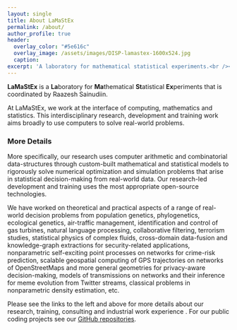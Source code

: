 ```yaml
---
layout: single
title: About LaMaStEx
permalink: /about/
author_profile: true
header:
  overlay_color: "#5e616c"
  overlay_image: /assets/images/DISP-lamastex-1600x524.jpg
  caption: 
excerpt: 'A laboratory for mathematical statistical experiments.<br /><br /><br />'
---
```


**LaMaStEx** is a **La**boratory for **Ma**thematical **St**atistical **Ex**periments that is coordinated by Raazesh Sainudiin.

At LaMaStEx, we work at the interface of computing, mathematics and statistics. 
This interdisciplinary research, development and training work aims broadly to use computers to solve real-world problems.

### More Details

More specifically, our research uses computer arithmetic and combinatorial data-structures through custom-built mathematical and statistical models to rigorously solve numerical optimization and simulation problems that arise in statistical decision-making from real-world data. Our research-led development and training uses the most appropriate open-source technologies.

We have worked on theoretical and practical aspects of a range of real-world decision problems from population genetics, phylogenetics, ecological genetics, air-traffic management, identification and control of gas turbines, natural language processing, collaborative filtering, terrorism studies, statistical physics of complex fluids, cross-domain data-fusion and knowledge-graph extractions for security-related applications, nonparametric self-exciting point processes on networks for crime-risk prediction, scalable geospatial computing of GPS trajectories on networks of OpenStreetMaps and more general geometries for privacy-aware decision-making, models of transmissions on networks and their inference for meme evolution from Twitter streams, classical problems in nonparametric density estimation, etc.

Please see the links to the left and above for more details about our research, training, consulting and industrial work experience .
For our public coding projects see our [GitHub repositories](https://github.com/lamastex?tab=repositories).






 
